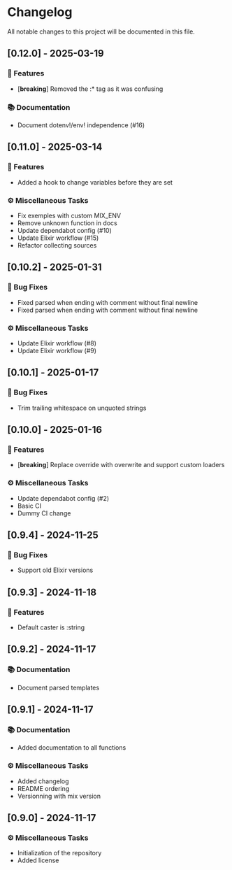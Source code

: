 # Changelog

All notable changes to this project will be documented in this file.

## [0.12.0] - 2025-03-19

### 🚀 Features

- [**breaking**] Removed the :* tag as it was confusing

### 📚 Documentation

- Document dotenv!/env! independence (#16)

## [0.11.0] - 2025-03-14

### 🚀 Features

- Added a hook to change variables before they are set

### ⚙️ Miscellaneous Tasks

- Fix exemples with custom MIX_ENV
- Remove unknown function in docs
- Update dependabot config (#10)
- Update Elixir workflow (#15)
- Refactor collecting sources

## [0.10.2] - 2025-01-31

### 🐛 Bug Fixes

- Fixed parsed when ending with comment without final newline
- Fixed parsed when ending with comment without final newline

### ⚙️ Miscellaneous Tasks

- Update Elixir workflow (#8)
- Update Elixir workflow (#9)

## [0.10.1] - 2025-01-17

### 🐛 Bug Fixes

- Trim trailing whitespace on unquoted strings

## [0.10.0] - 2025-01-16

### 🚀 Features

- [**breaking**] Replace override with overwrite and support custom loaders

### ⚙️ Miscellaneous Tasks

- Update dependabot config (#2)
- Basic CI
- Dummy CI change

## [0.9.4] - 2024-11-25

### 🐛 Bug Fixes

- Support old Elixir versions

## [0.9.3] - 2024-11-18

### 🚀 Features

- Default caster is :string

## [0.9.2] - 2024-11-17

### 📚 Documentation

- Document parsed templates

## [0.9.1] - 2024-11-17

### 📚 Documentation

- Added documentation to all functions

### ⚙️ Miscellaneous Tasks

- Added changelog
- README ordering
- Versionning with mix version

## [0.9.0] - 2024-11-17

### ⚙️ Miscellaneous Tasks

- Initialization of the repository
- Added license

<!-- generated by git-cliff -->
